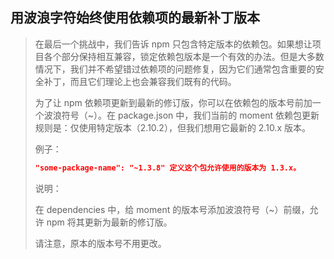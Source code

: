 ## 用波浪字符始终使用依赖项的最新补丁版本

> 在最后一个挑战中，我们告诉 npm 只包含特定版本的依赖包。如果想让项目各个部分保持相互兼容，锁定依赖包版本是一个有效的办法。但是大多数情况下，我们并不希望错过依赖项的问题修复，因为它们通常包含重要的安全补丁，而且它们理论上也会兼容我们既有的代码。
>
> 为了让 npm 依赖项更新到最新的修订版，你可以在依赖包的版本号前加一个波浪符号（~）。在 package.json 中，我们当前的 moment 依赖包更新规则是：仅使用特定版本（2.10.2），但我们想用它最新的 2.10.x 版本。
>
> 例子：
>
> ```json
> "some-package-name": "~1.3.8" 定义这个包允许使用的版本为 1.3.x。
> ```
>
> 说明：
>
> 在 dependencies 中，给 moment 的版本号添加波浪符号（~）前缀，允许 npm 将其更新为最新的修订版。
>
> 请注意，原本的版本号不用更改。